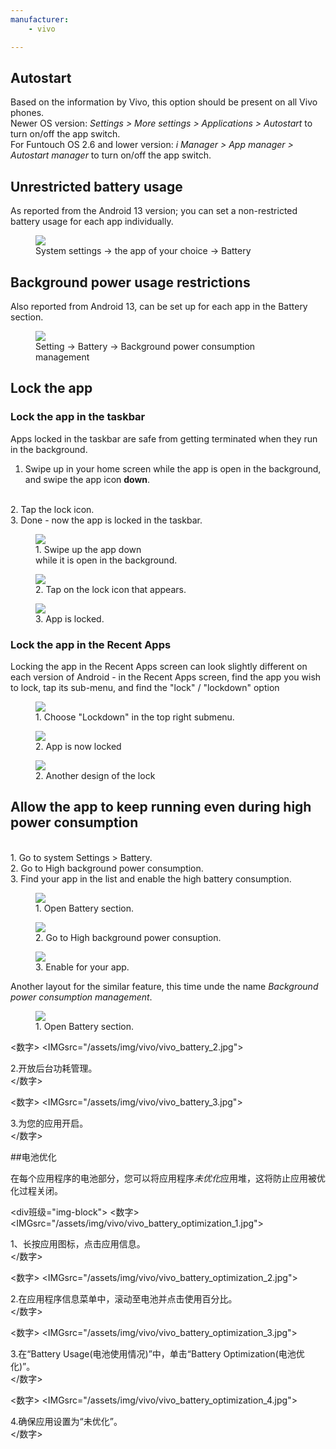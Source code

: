```yaml
---
manufacturer: 
    - vivo

---
```



## Autostart

Based on the information by Vivo, this option should be present on all Vivo phones.<br>
Newer OS version: *Settings > More settings > Applications > Autostart* to turn on/off the app switch.<br>
For Funtouch OS 2.6 and lower version: *i Manager > App manager > Autostart manager* to turn on/off the app switch.

## Unrestricted battery usage

As reported from the Android 13 version; you can set a non-restricted battery usage for each app individually.

<div class="img-block">
  <figure>
    <img src="/assets/img/vivo/vivo_battery_unrestricted.jpg">
    <figcaption> System settings → the app of your choice → Battery </figcaption>
  </figure>

</div>

## Background power usage restrictions

Also reported from Android 13, can be set up for each app in the Battery section.

<div class="img-block">
  <figure>
    <img src="/assets/img/vivo/vivo_background_power_usage.jpg">
    <figcaption> Setting  → Battery  → Background power consumption management </figcaption>
  </figure>

</div>



## Lock the app

### Lock the app in the taskbar
Apps locked in the taskbar are safe from getting terminated when they run in the background.
<br>
1. Swipe up in your home screen while the app is open in the background, and swipe the app icon <strong>down</strong>.
<br>
2. Tap the lock icon.
<br>
3. Done - now the app is locked in the taskbar.

<div class="img-block">
  <figure>
    <img src="/assets/img/vivo/vivo_1.jpg">
    <figcaption>1. Swipe up the app down <br> while it is open in the background.</figcaption>
  </figure>

  <figure>
    <img src="/assets/img/vivo/vivo_2.jpg">
    <figcaption>2. Tap on the lock icon that appears.</figcaption>
  </figure>

  <figure>
    <img src="/assets/img/vivo/vivo_3.jpg">
    <figcaption>3. App is locked.</figcaption>
  </figure>

</div>

### Lock the app in the Recent Apps

Locking the app in the Recent Apps screen can look slightly different on each version of Android - in the Recent Apps screen, find the app you wish to lock, tap its sub-menu, and find the "lock" / "lockdown" option

<div class="img-block">
  <figure>
    <img src="/assets/img/vivo/vivo_lock.jpg">
    <figcaption>1. Choose "Lockdown" in the top right submenu.</figcaption>
  </figure>

  <figure>
    <img src="/assets/img/vivo/vivo_locked.jpg">
    <figcaption>2. App is now locked</figcaption>
  </figure>

  <figure>
    <img src="/assets/img/vivo/vivo_lock_3.jpg">
    <figcaption>2. Another design of the lock</figcaption>
  </figure>

</div>

## Allow the app to keep running even during high power consumption

<br>
1. Go to system Settings > Battery.
<br>
2. Go to High background power consumption.
<br>
3. Find your app in the list and enable the high battery consumption.

<div class="img-block">
  <figure>
    <img src="/assets/img/vivo/vivo_4.jpg">
    <figcaption>1. Open Battery section.</figcaption>
  </figure>

  <figure>
    <img src="/assets/img/vivo/vivo_5.jpg">
    <figcaption>2. Go to High background power consuption.</figcaption>
  </figure>

  <figure>
    <img src="/assets/img/vivo/vivo_6.jpg">
    <figcaption>3. Enable for your app.</figcaption>
  </figure>

</div>

Another layout for the similar feature, this time unde the name *Background power consumption management*.

<div class="img-block">
  <figure>
    <img src="/assets/img/vivo/vivo_battery_1.jpg">
    <figcaption>1. Open Battery section.</figcaption>
  </figure>

  <数字>
    <IMGsrc="/assets/img/vivo/vivo_battery_2.jpg">
    <figcaption>2.开放后台功耗管理。</figcaption>
  </数字>

  <数字>
    <IMGsrc="/assets/img/vivo/vivo_battery_3.jpg">
    <figcaption>3.为您的应用开启。</figcaption>
  </数字>

</div>


##电池优化

在每个应用程序的电池部分，您可以将应用程序*未优化*应用堆，这将防止应用被优化过程关闭。

<div班级="img-block">
  <数字>
    <IMGsrc="/assets/img/vivo/vivo_battery_optimization_1.jpg">
    <figcaption>1、长按应用图标，点击应用信息。</figcaption>
  </数字>

  <数字>
    <IMGsrc="/assets/img/vivo/vivo_battery_optimization_2.jpg">
    <figcaption>2.在应用程序信息菜单中，滚动至电池并点击使用百分比。</figcaption>
  </数字>

  <数字>
    <IMGsrc="/assets/img/vivo/vivo_battery_optimization_3.jpg">
    <figcaption>3.在“Battery Usage(电池使用情况)”中，单击“Battery Optimization(电池优化)”。</figcaption>
  </数字>

   <数字>
    <IMGsrc="/assets/img/vivo/vivo_battery_optimization_4.jpg">
    <figcaption>4.确保应用设置为“未优化”。</figcaption>
  </数字>

</div>
